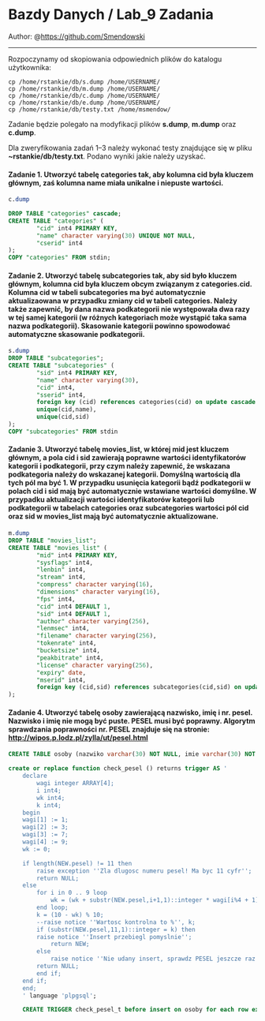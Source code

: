 # Bazdy Danych / Lab_9 Zadania

Author: @https://github.com/Smendowski

---
Rozpoczynamy od skopiowania odpowiednich plików do katalogu użytkownika:
```shell
cp /home/rstankie/db/s.dump /home/USERNAME/
cp /home/rstankie/db/m.dump /home/USERNAME/
cp /home/rstankie/db/c.dump /home/USERNAME/
cp /home/rstankie/db/e.dump /home/USERNAME/
cp /home/rstankie/db/testy.txt /home/msmendow/
```

Zadanie będzie polegało na modyfikacji plików **s.dump**, **m.dump** oraz **c.dump**. 

Dla zweryfikowania zadań 1–3 należy wykonać testy znajdujące się w pliku **~rstankie/db/testy.txt**. Podano
wyniki jakie należy uzyskać.

#### **Zadanie 1.** Utworzyć tabelę categories tak, aby kolumna cid była kluczem głównym, zaś kolumna name miała unikalne i niepuste wartości.
```sql
c.dump

DROP TABLE "categories" cascade;
CREATE TABLE "categories" (
        "cid" int4 PRIMARY KEY,
        "name" character varying(30) UNIQUE NOT NULL,
        "cserid" int4
);
COPY "categories" FROM stdin;
```


#### **Zadanie 2.** Utworzyć tabelę subcategories tak, aby sid było kluczem głównym, kolumna cid była kluczem obcym związanym z categories.cid. Kolumna cid w tabeli subcategories ma być automatycznie aktualizaowana w przypadku zmiany cid w tabeli categories. Należy także zapewnić, by dana nazwa podkategorii nie występowała dwa razy w tej samej kategorii (w różnych kategoriach może wystąpić taka sama nazwa podkategorii). Skasowanie kategorii powinno spowodować automatyczne skasowanie podkategorii.
```sql
s.dump
DROP TABLE "subcategories";
CREATE TABLE "subcategories" (
        "sid" int4 PRIMARY KEY,
        "name" character varying(30),
        "cid" int4,
        "sserid" int4,
        foreign key (cid) references categories(cid) on update cascade on delete cascade,
		unique(cid,name),
        unique(cid,sid)
);
COPY "subcategories" FROM stdin
```

#### **Zadanie 3.** Utworzyć tabelę movies_list, w której mid jest kluczem głównym, a pola cid i sid zawierają poprawne wartości identyfikatorów kategorii i podkategorii, przy czym należy zapewnić, że wskazana podkategoria należy do wskazanej kategorii. Domyślną wartością dla tych pól ma być 1. W przypadku usunięcia kategorii bądź podkategorii w polach cid i sid mają być automatycznie wstawiane wartości domyślne. W przypadku aktualizacji wartości identyfikatorów kategorii lub podkategorii w tabelach categories oraz subcategories wartości pól cid oraz sid w movies_list mają być automatycznie aktualizowane.

```sql
m.dump
DROP TABLE "movies_list";
CREATE TABLE "movies_list" (
        "mid" int4 PRIMARY KEY,
        "sysflags" int4,
        "lenbin" int4,
        "stream" int4,
        "compress" character varying(16),
        "dimensions" character varying(16),
        "fps" int4,
        "cid" int4 DEFAULT 1,
        "sid" int4 DEFAULT 1,
        "author" character varying(256),
        "lenmsec" int4,
        "filename" character varying(256),
        "tokenrate" int4,
        "bucketsize" int4,
        "peakbitrate" int4,
        "license" character varying(256),
        "expiry" date,
        "mserid" int4,
        foreign key (cid,sid) references subcategories(cid,sid) on update cascade on delete set default
);
```


#### **Zadanie 4.** Utworzyć tabelę osoby zawierającą nazwisko, imię i nr. pesel. Nazwisko i imię nie mogą być puste. PESEL musi być poprawny. Algorytm sprawdzania poprawności nr. PESEL znajduje się na stronie: http://wipos.p.lodz.pl/zylla/ut/pesel.html 

```sql
CREATE TABLE osoby (nazwiko varchar(30) NOT NULL, imie varchar(30) NOT NULL, pesel varchar(11));

create or replace function check_pesel () returns trigger AS '
    declare
		wagi integer ARRAY[4];
		i int4;
		wk int4;
		k int4;
	begin
	wagi[1] := 1;
	wagi[2] := 3;
	wagi[3] := 7;
	wagi[4] := 9;
	wk := 0;

	if length(NEW.pesel) != 11 then
		raise exception ''Zla dlugosc numeru pesel! Ma byc 11 cyfr'';
      	return NULL;
    else
    	for i in 0 .. 9 loop
    		wk = (wk + substr(NEW.pesel,i+1,1)::integer * wagi[i%4 + 1]) % 10;
     	end loop;
     	k = (10 - wk) % 10;
     	--raise notice ''Wartosc kontrolna to %'', k;
     	if (substr(NEW.pesel,11,1)::integer = k) then
		raise notice ''Insert przebiegl pomyslnie'';
     		return NEW;
     	else
     		raise notice ''Nie udany insert, sprawdz PESEL jeszcze raz'';
		return NULL;
     	end if;
    end if;
    end;
    ' language 'plpgsql';

    CREATE TRIGGER check_pesel_t before insert on osoby for each row execute procedure check_pesel();
```